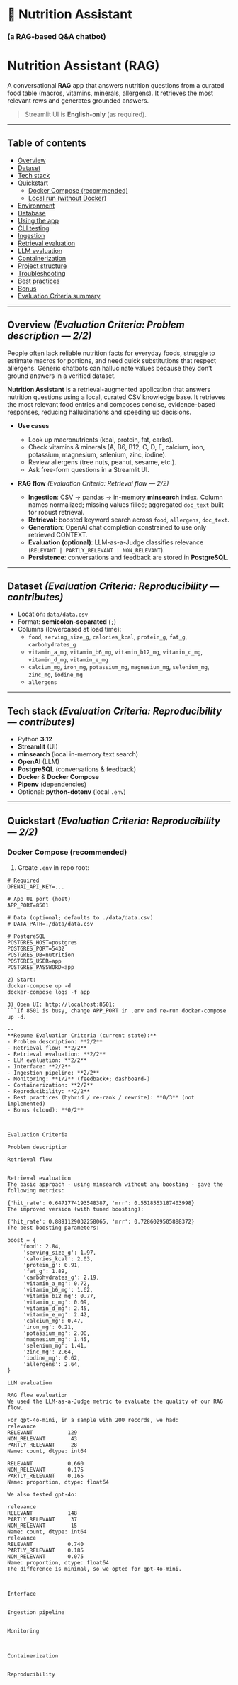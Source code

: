 # 🥗 Nutrition Assistant
### (a RAG-based Q&A chatbot)

# Nutrition Assistant (RAG)

A conversational **RAG** app that answers nutrition questions from a curated food table (macros, vitamins, minerals, allergens). It retrieves the most relevant rows and generates grounded answers.

> Streamlit UI is **English-only** (as required).

---

## Table of contents

- [Overview](#overview-evaluation-criteria-problem-description--22-retrieval-flow--22)
- [Dataset](#dataset-evaluation-criteria-reproducibility--contributes)
- [Tech stack](#tech-stack-evaluation-criteria-reproducibility--contributes)
- [Quickstart](#quickstart-evaluation-criteria-reproducibility--22)
  - [Docker Compose (recommended)](#docker-compose-recommended)
  - [Local run (without Docker)](#local-run-without-docker)
- [Environment](#environment-evaluation-criteria-reproducibility--contributes)
- [Database](#database-evaluation-criteria-monitoring--12)
- [Using the app](#using-the-app-evaluation-criteria-interface--22)
- [CLI testing](#cli-testing)
- [Ingestion](#ingestion-evaluation-criteria-ingestion-pipeline--22)
- [Retrieval evaluation](#retrieval-evaluation-evaluation-criteria-retrieval-evaluation--22)
- [LLM evaluation](#llm-evaluation-evaluation-criteria-llm-evaluation--22)
- [Containerization](#containerization-evaluation-criteria-containerization--22)
- [Project structure](#project-structure-evaluation-criteria-reproducibility--contributes)
- [Troubleshooting](#troubleshooting-evaluation-criteria-reproducibility--contributes)
- [Best practices](#best-practices-evaluation-criteria-best-practices--03)
- [Bonus](#bonus-evaluation-criteria-bonus--02)
- [Evaluation Criteria summary](#evaluation-criteria-summary)


---

## Overview *(Evaluation Criteria: Problem description — 2/2)*

People often lack reliable nutrition facts for everyday foods, struggle to estimate macros for portions, and need quick substitutions that respect allergens. Generic chatbots can hallucinate values because they don’t ground answers in a verified dataset.

**Nutrition Assistant** is a retrieval-augmented application that answers nutrition questions using a local, curated CSV knowledge base. It retrieves the most relevant food entries and composes concise, evidence-based responses, reducing hallucinations and speeding up decisions.

- **Use cases**
  - Look up macronutrients (kcal, protein, fat, carbs).
  - Check vitamins & minerals (A, B6, B12, C, D, E, calcium, iron, potassium, magnesium, selenium, zinc, iodine).
  - Review allergens (tree nuts, peanut, sesame, etc.).
  - Ask free-form questions in a Streamlit UI.

- **RAG flow** *(Evaluation Criteria: Retrieval flow — 2/2)*
  - **Ingestion**: CSV → pandas → in-memory **minsearch** index. Column names normalized; missing values filled; aggregated `doc_text` built for robust retrieval.
  - **Retrieval**: boosted keyword search across `food`, `allergens`, `doc_text`.
  - **Generation**: OpenAI chat completion constrained to use only retrieved CONTEXT.
  - **Evaluation (optional)**: LLM-as-a-Judge classifies relevance (`RELEVANT | PARTLY_RELEVANT | NON_RELEVANT`).
  - **Persistence**: conversations and feedback are stored in **PostgreSQL**.

---

## Dataset *(Evaluation Criteria: Reproducibility — contributes)*

- Location: `data/data.csv`
- Format: **semicolon-separated** (`;`)
- Columns (lowercased at load time):
  - `food`, `serving_size_g`, `calories_kcal`, `protein_g`, `fat_g`, `carbohydrates_g`
  - `vitamin_a_mg`, `vitamin_b6_mg`, `vitamin_b12_mg`, `vitamin_c_mg`, `vitamin_d_mg`, `vitamin_e_mg`
  - `calcium_mg`, `iron_mg`, `potassium_mg`, `magnesium_mg`, `selenium_mg`, `zinc_mg`, `iodine_mg`
  - `allergens`

---

## Tech stack *(Evaluation Criteria: Reproducibility — contributes)*

- Python **3.12**
- **Streamlit** (UI)
- **minsearch** (local in-memory text search)
- **OpenAI** (LLM)
- **PostgreSQL** (conversations & feedback)
- **Docker** & **Docker Compose**
- **Pipenv** (dependencies)
- Optional: **python-dotenv** (local `.env`)

---

## Quickstart *(Evaluation Criteria: Reproducibility — 2/2)*

### Docker Compose (recommended)

1) Create `.env` in repo root:

```env
# Required
OPENAI_API_KEY=...

# App UI port (host)
APP_PORT=8501

# Data (optional; defaults to ./data/data.csv)
# DATA_PATH=./data/data.csv

# PostgreSQL
POSTGRES_HOST=postgres
POSTGRES_PORT=5432
POSTGRES_DB=nutrition
POSTGRES_USER=app
POSTGRES_PASSWORD=app

2) Start:
docker-compose up -d
docker-compose logs -f app

3) Open UI: http://localhost:8501:
```If 8501 is busy, change APP_PORT in .env and re-run docker-compose up -d.

--
**Resume Evaluation Criteria (current state):**
- Problem description: **2/2**
- Retrieval flow: **2/2**
- Retrieval evaluation: **2/2**
- LLM evaluation: **2/2**
- Interface: **2/2**
- Ingestion pipeline: **2/2**
- Monitoring: **1/2** (feedback+; dashboard-)
- Containerization: **2/2**
- Reproducibility: **2/2**
- Best practices (hybrid / re-rank / rewrite): **0/3** (not implemented)
- Bonus (cloud): **0/2**


   
Evaluation Criteria

Problem description

Retrieval flow


Retrieval evaluation
The basic approach - using minsearch without any boosting - gave the following metrics:

{'hit_rate': 0.6471774193548387, 'mrr': 0.5518553187403998}
The improved version (with tuned boosting):

{'hit_rate': 0.8891129032258065, 'mrr': 0.7286029505888372}
The best boosting parameters:

boost = {
    'food': 2.84,
     'serving_size_g': 1.97,
     'calories_kcal': 2.03,
     'protein_g': 0.91,
     'fat_g': 1.89,
     'carbohydrates_g': 2.19,
     'vitamin_a_mg': 0.72,
     'vitamin_b6_mg': 1.62,
     'vitamin_b12_mg': 0.77,
     'vitamin_c_mg': 0.09,
     'vitamin_d_mg': 2.45,
     'vitamin_e_mg': 2.42,
     'calcium_mg': 0.47,
     'iron_mg': 0.21,
     'potassium_mg': 2.00,
     'magnesium_mg': 1.45,
     'selenium_mg': 1.41,
     'zinc_mg': 2.64,
     'iodine_mg': 0.62,
     'allergens': 2.64,
}

LLM evaluation

RAG flow evaluation
We used the LLM-as-a-Judge metric to evaluate the quality of our RAG flow.

For gpt-4o-mini, in a sample with 200 records, we had:
relevance
RELEVANT           129
NON_RELEVANT        43
PARTLY_RELEVANT     28
Name: count, dtype: int64

RELEVANT           0.660
NON_RELEVANT       0.175
PARTLY_RELEVANT    0.165
Name: proportion, dtype: float64

We also tested gpt-4o:

relevance
RELEVANT           148
PARTLY_RELEVANT     37
NON_RELEVANT        15
Name: count, dtype: int64
relevance
RELEVANT           0.740
PARTLY_RELEVANT    0.185
NON_RELEVANT       0.075
Name: proportion, dtype: float64
The difference is minimal, so we opted for gpt-4o-mini.



Interface


Ingestion pipeline


Monitoring



Containerization


Reproducibility



